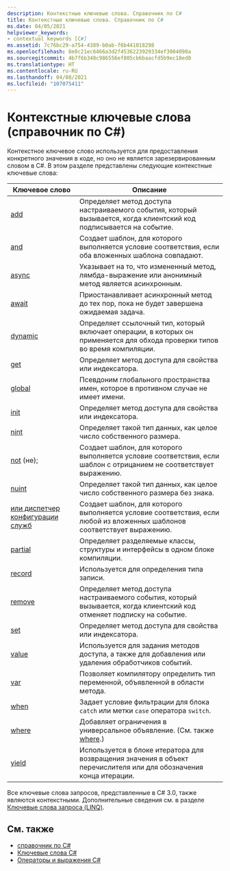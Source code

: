 ```yaml
---
description: Контекстные ключевые слова. Справочник по C#
title: Контекстные ключевые слова. Справочник по C#
ms.date: 04/05/2021
helpviewer_keywords:
- contextual keywords [C#]
ms.assetid: 7c76bc29-a754-4389-b0ab-f6b441018298
ms.openlocfilehash: 8e0c21ec6466a3d2f4536223929334ef3004098a
ms.sourcegitcommit: 4b7f6b348c986556ef805cb6baacfd5b9ec18ed0
ms.translationtype: HT
ms.contentlocale: ru-RU
ms.lasthandoff: 04/08/2021
ms.locfileid: "107075411"
---
```

# <a name="contextual-keywords-c-reference"></a>Контекстные ключевые слова (справочник по C#)

Контекстное ключевое слово используется для предоставления конкретного значения в коде, но оно не является зарезервированным словом в C#. В этом разделе представлены следующие контекстные ключевые слова:  
  
|Ключевое слово|Описание|  
|-------------|-----------------|  
|[add](./add.md)|Определяет метод доступа настраиваемого события, который вызывается, когда клиентский код подписывается на событие.|  
|[and](../operators/patterns.md#logical-patterns)|Создает шаблон, для которого выполняется условие соответствия, если оба вложенных шаблона совпадают.|  
|[async](./async.md)|Указывает на то, что измененный метод, лямбда-выражение или анонимный метод является асинхронным.|  
|[await](../operators/await.md)|Приостанавливает асинхронный метод до тех пор, пока не будет завершена ожидаемая задача.|  
|[dynamic](../builtin-types/reference-types.md)|Определяет ссылочный тип, который включает операции, в которых он применяется для обхода проверки типов во время компиляции.|  
|[get](./get.md)|Определяет метод доступа для свойства или индексатора.|  
|[global](../operators/namespace-alias-qualifier.md)|Псевдоним глобального пространства имен, которое в противном случае не имеет имени.|  
|[init](./init.md)|Определяет метод доступа для свойства или индексатора.|  
|[nint](../builtin-types/nint-nuint.md)|Определяет такой тип данных, как целое число собственного размера.|  
|[not](../operators/patterns.md#logical-patterns) (не);|Создает шаблон, для которого выполняется условие соответствия, если шаблон с отрицанием не соответствует выражению.|  
|[nuint](../builtin-types/nint-nuint.md)|Определяет такой тип данных, как целое число собственного размера без знака.|  
|[или диспетчер конфигурации служб](../operators/patterns.md#logical-patterns)|Создает шаблон, для которого выполняется условие соответствия, если любой из вложенных шаблонов соответствует выражению.|  
|[partial](./partial-type.md)|Определяет разделяемые классы, структуры и интерфейсы в одном блоке компиляции.|  
|[record](../builtin-types/record.md)|Используется для определения типа записи.|  
|[remove](./remove.md)|Определяет метод доступа настраиваемого события, который вызывается, когда клиентский код отменяет подписку на событие.|  
|[set](./set.md)|Определяет метод доступа для свойства или индексатора.|  
|[value](./value.md)|Используется для задания методов доступа, а также для добавления или удаления обработчиков событий.|  
|[var](./var.md)|Позволяет компилятору определить тип переменной, объявленной в области метода.|  
|[when](when.md)|Задает условие фильтрации для блока `catch` или метки `case` оператора `switch`.|
|[where](./where-generic-type-constraint.md)|Добавляет ограничения в универсальное объявление. (См. также [where](./where-clause.md).)|  
|[yield](./yield.md)|Используется в блоке итератора для возвращения значения в объект перечислителя или для обозначения конца итерации.|  
  
Все ключевые слова запросов, представленные в C# 3.0, также являются контекстными. Дополнительные сведения см. в разделе [Ключевые слова запроса (LINQ)](./query-keywords.md).  
  
## <a name="see-also"></a>См. также

- [справочник по C#](../index.md)
- [Ключевые слова C#](./index.md)
- [Операторы и выражения C#](../operators/index.md)
